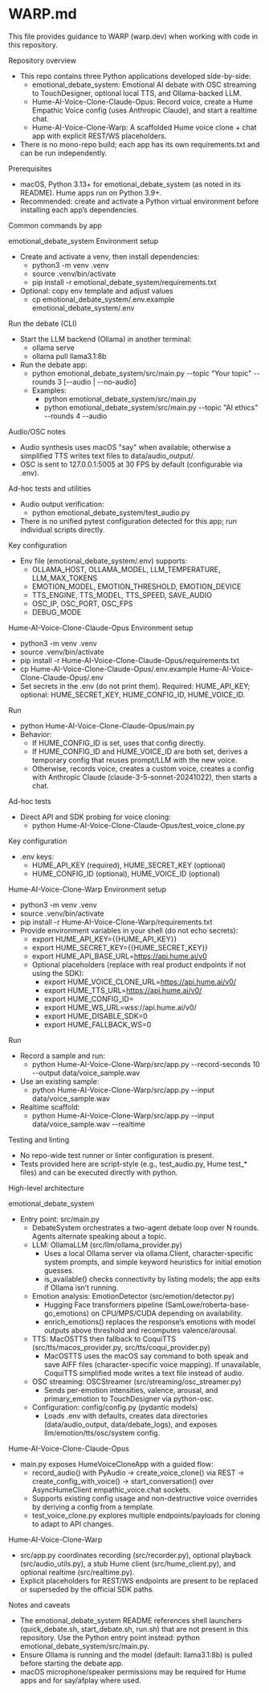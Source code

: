 # WARP.md

This file provides guidance to WARP (warp.dev) when working with code in this repository.

Repository overview
- This repo contains three Python applications developed side-by-side:
  - emotional_debate_system: Emotional AI debate with OSC streaming to TouchDesigner, optional local TTS, and Ollama-backed LLM.
  - Hume-AI-Voice-Clone-Claude-Opus: Record voice, create a Hume Empathic Voice config (uses Anthropic Claude), and start a realtime chat.
  - Hume-AI-Voice-Clone-Warp: A scaffolded Hume voice clone + chat app with explicit REST/WS placeholders.
- There is no mono-repo build; each app has its own requirements.txt and can be run independently.

Prerequisites
- macOS, Python 3.13+ for emotional_debate_system (as noted in its README). Hume apps run on Python 3.9+.
- Recommended: create and activate a Python virtual environment before installing each app’s dependencies.

Common commands by app

emotional_debate_system
Environment setup
- Create and activate a venv, then install dependencies:
  - python3 -m venv .venv
  - source .venv/bin/activate
  - pip install -r emotional_debate_system/requirements.txt
- Optional: copy env template and adjust values
  - cp emotional_debate_system/.env.example emotional_debate_system/.env

Run the debate (CLI)
- Start the LLM backend (Ollama) in another terminal:
  - ollama serve
  - ollama pull llama3.1:8b
- Run the debate app:
  - python emotional_debate_system/src/main.py --topic "Your topic" --rounds 3 [--audio | --no-audio]
  - Examples:
    - python emotional_debate_system/src/main.py
    - python emotional_debate_system/src/main.py --topic "AI ethics" --rounds 4 --audio

Audio/OSC notes
- Audio synthesis uses macOS "say" when available; otherwise a simplified TTS writes text files to data/audio_output/.
- OSC is sent to 127.0.0.1:5005 at 30 FPS by default (configurable via .env).

Ad-hoc tests and utilities
- Audio output verification:
  - python emotional_debate_system/test_audio.py
- There is no unified pytest configuration detected for this app; run individual scripts directly.

Key configuration
- Env file (emotional_debate_system/.env) supports:
  - OLLAMA_HOST, OLLAMA_MODEL, LLM_TEMPERATURE, LLM_MAX_TOKENS
  - EMOTION_MODEL, EMOTION_THRESHOLD, EMOTION_DEVICE
  - TTS_ENGINE, TTS_MODEL, TTS_SPEED, SAVE_AUDIO
  - OSC_IP, OSC_PORT, OSC_FPS
  - DEBUG_MODE

Hume-AI-Voice-Clone-Claude-Opus
Environment setup
- python3 -m venv .venv
- source .venv/bin/activate
- pip install -r Hume-AI-Voice-Clone-Claude-Opus/requirements.txt
- cp Hume-AI-Voice-Clone-Claude-Opus/.env.example Hume-AI-Voice-Clone-Claude-Opus/.env
- Set secrets in the .env (do not print them). Required: HUME_API_KEY; optional: HUME_SECRET_KEY, HUME_CONFIG_ID, HUME_VOICE_ID.

Run
- python Hume-AI-Voice-Clone-Claude-Opus/main.py
- Behavior:
  - If HUME_CONFIG_ID is set, uses that config directly.
  - If HUME_CONFIG_ID and HUME_VOICE_ID are both set, derives a temporary config that reuses prompt/LLM with the new voice.
  - Otherwise, records voice, creates a custom voice, creates a config with Anthropic Claude (claude-3-5-sonnet-20241022), then starts a chat.

Ad-hoc tests
- Direct API and SDK probing for voice cloning:
  - python Hume-AI-Voice-Clone-Claude-Opus/test_voice_clone.py

Key configuration
- .env keys:
  - HUME_API_KEY (required), HUME_SECRET_KEY (optional)
  - HUME_CONFIG_ID (optional), HUME_VOICE_ID (optional)

Hume-AI-Voice-Clone-Warp
Environment setup
- python3 -m venv .venv
- source .venv/bin/activate
- pip install -r Hume-AI-Voice-Clone-Warp/requirements.txt
- Provide environment variables in your shell (do not echo secrets):
  - export HUME_API_KEY={{HUME_API_KEY}}
  - export HUME_SECRET_KEY={{HUME_SECRET_KEY}}
  - export HUME_API_BASE_URL=https://api.hume.ai/v0
  - Optional placeholders (replace with real product endpoints if not using the SDK):
    - export HUME_VOICE_CLONE_URL=https://api.hume.ai/v0/<your-voice-clone-endpoint>
    - export HUME_TTS_URL=https://api.hume.ai/v0/<your-tts-endpoint>
    - export HUME_CONFIG_ID=<your-evi-config-id>
    - export HUME_WS_URL=wss://api.hume.ai/v0/<your-realtime-endpoint>
    - export HUME_DISABLE_SDK=0
    - export HUME_FALLBACK_WS=0

Run
- Record a sample and run:
  - python Hume-AI-Voice-Clone-Warp/src/app.py --record-seconds 10 --output data/voice_sample.wav
- Use an existing sample:
  - python Hume-AI-Voice-Clone-Warp/src/app.py --input data/voice_sample.wav
- Realtime scaffold:
  - python Hume-AI-Voice-Clone-Warp/src/app.py --input data/voice_sample.wav --realtime

Testing and linting
- No repo-wide test runner or linter configuration is present.
- Tests provided here are script-style (e.g., test_audio.py, Hume test_* files) and can be executed directly with python.

High-level architecture

emotional_debate_system
- Entry point: src/main.py
  - DebateSystem orchestrates a two-agent debate loop over N rounds. Agents alternate speaking about a topic.
  - LLM: OllamaLLM (src/llm/ollama_provider.py)
    - Uses a local Ollama server via ollama.Client, character-specific system prompts, and simple keyword heuristics for initial emotion guesses.
    - is_available() checks connectivity by listing models; the app exits if Ollama isn’t running.
  - Emotion analysis: EmotionDetector (src/emotion/detector.py)
    - Hugging Face transformers pipeline (SamLowe/roberta-base-go_emotions) on CPU/MPS/CUDA depending on availability.
    - enrich_emotions() replaces the response’s emotions with model outputs above threshold and recomputes valence/arousal.
  - TTS: MacOSTTS then fallback to CoquiTTS (src/tts/macos_provider.py, src/tts/coqui_provider.py)
    - MacOSTTS uses the macOS say command to both speak and save AIFF files (character-specific voice mapping). If unavailable, CoquiTTS simplified mode writes a text file instead of audio.
  - OSC streaming: OSCStreamer (src/streaming/osc_streamer.py)
    - Sends per-emotion intensities, valence, arousal, and primary_emotion to TouchDesigner via python-osc.
  - Configuration: config/config.py (pydantic models)
    - Loads .env with defaults, creates data directories (data/audio_output, data/debate_logs), and exposes llm/emotion/tts/osc/system config.

Hume-AI-Voice-Clone-Claude-Opus
- main.py exposes HumeVoiceCloneApp with a guided flow:
  - record_audio() with PyAudio → create_voice_clone() via REST → create_config_with_voice() → start_conversation() over AsyncHumeClient empathic_voice.chat sockets.
  - Supports existing config usage and non-destructive voice overrides by deriving a config from a template.
  - test_voice_clone.py explores multiple endpoints/payloads for cloning to adapt to API changes.

Hume-AI-Voice-Clone-Warp
- src/app.py coordinates recording (src/recorder.py), optional playback (src/audio_utils.py), a stub Hume client (src/hume_client.py), and optional realtime (src/realtime.py).
- Explicit placeholders for REST/WS endpoints are present to be replaced or superseded by the official SDK paths.

Notes and caveats
- The emotional_debate_system README references shell launchers (quick_debate.sh, start_debate.sh, run.sh) that are not present in this repository. Use the Python entry point instead: python emotional_debate_system/src/main.py.
- Ensure Ollama is running and the model (default: llama3.1:8b) is pulled before starting the debate app.
- macOS microphone/speaker permissions may be required for Hume apps and for say/afplay where used.
